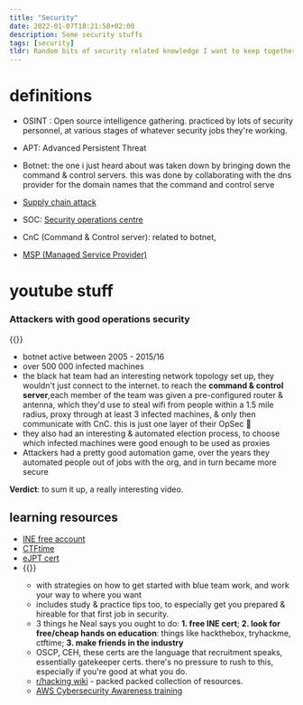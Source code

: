 ```yaml
---
title: "Security"
date: 2022-01-07T18:21:58+02:00
description: Some security stuffs
tags: [security]
tldr: Random bits of security related knowledge I want to keep together.
---
```



# definitions 
- OSINT : Open source intelligence gathering. practiced by lots of security personnel, at various stages of whatever security jobs they're working. 

- APT: Advanced Persistent Threat

- Botnet: the one i just heard about was taken down by bringing down the command & control servers. this was done by collaborating with the dns provider for the domain names that the command and control serve

- [Supply chain attack](https://securityintelligence.com/articles/supply-chain-attack-what-it-is-what-to-do/)

- SOC: [Security operations centre](https://www.mcafee.com/enterprise/en-us/security-awareness/operations/what-is-soc.html)

- CnC (Command & Control server): related to botnet,

-  [MSP (Managed Service Provider)](https://www.acronis.com/en-us/articles/msp/)
# youtube stuff
### Attackers with good operations security
{{<youtube zXmZnU2GdVk>}}
- botnet active between 2005 - 2015/16
- over 500 000 infected machines
- the black hat team had an interesting network topology set up, they wouldn't just connect to the internet. to reach the **command & control server**,each member of the team was given a pre-configured router & antenna, which they'd use to steal wifi from people within a 1.5 mile radius, proxy through at least 3 infected machines, & only then communicate with CnC. this is just one layer of their OpSec 🙌
- they also had an interesting & automated election process, to choose which infected machines were good enough to be used as proxies
- Attackers had a pretty good automation game, over the years they automated people out of jobs with the org, and in turn became more secure

**Verdict**: to sum it up, a really interesting video.

## learning resources
- [INE free account](https://checkout.ine.com/starter-pass)
- [CTFtime](https://ctftime.org/)
- [eJPT cert](https://elearnsecurity.com/product/ejpt-certification/)
- {{<youtube SFbV7sTSAlA>}}
  - with strategies on how to get started with blue team work, and work your way to where you want
  - includes study & practice tips too, to especially get you prepared & hireable for that first job in security.
  - 3 things he Neal says you ought to do: **1. free INE cert**; **2. look for free/cheap hands on education**: things like hackthebox, tryhackme, ctftime; **3. make friends in the industry**
  - OSCP, CEH, these certs are the language that recruitment speaks, essentially gatekeeper certs. there's no pressure to rush to this, especially if you're good at what you do.
  - [r/hacking wiki](https://old.reddit.com/r/hacking/wiki/index) - packed packed collection of resources.
  - [AWS Cybersecurity Awareness training](https://learnsecurity.amazon.com/)